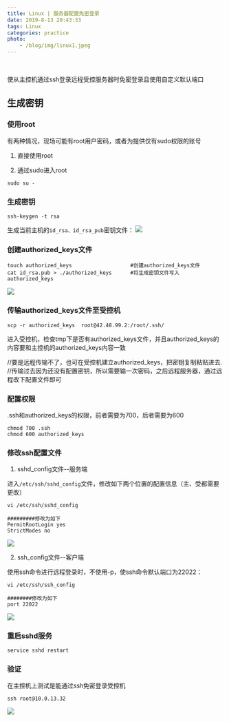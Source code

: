 ```yaml
---
title: Linux | 服务器配置免密登录
date: 2019-8-13 20:43:33
tags: Linux
categories: practice
photo: 
    - /blog/img/linux1.jpeg
---
```


<br>

使从主控机通过ssh登录远程受控服务器时免密登录且使用自定义默认端口

<!--more-->

## 生成密钥

### 使用root

有两种情况，现场可能有root用户密码，或者为提供仅有sudo权限的账号

1. 直接使用root

2. 通过sudo进入root

```
sudo su -
```

### 生成密钥

```
ssh-keygen -t rsa
```
生成当前主机的`id_rsa、id_rsa_pub`密钥文件：
![](/blog/img/2019/nonpasswd/1.png)

### 创建authorized_keys文件

```
touch authorized_keys                   #创建authorized_keys文件
cat id_rsa.pub > ./authorized_keys      #将生成密钥文件写入authorized_keys
```

![](/blog/img/2019/nonpasswd/2.png)


### 传输authorized_keys文件至受控机

```
scp -r authorized_keys  root@42.48.99.2:/root/.ssh/
```

进入受控机，检查tmp下是否有authorized_keys文件，并且authorized_keys的内容要和主控机的authorized_keys内容一致

//要是远程传输不了，也可在受控机建立authorized_keys，把密钥复制粘贴进去.
//传输过去因为还没有配置密钥，所以需要输一次密码，之后远程服务器，通过远程改下配置文件即可

### 配置权限

.ssh和authorized_keys的权限，前者需要为700，后者需要为600

```
chmod 700 .ssh
chmod 600 authorized_keys
```

### 修改ssh配置文件

1. sshd_config文件--服务端

进入`/etc/ssh/sshd_config`文件，修改如下两个位置的配置信息（主、受都需要更改）
```
vi /etc/ssh/sshd_config

#########修改为如下
PermitRootLogin yes
StrictModes no
```
![](/blog/img/2019/nonpasswd/3.png)

2. ssh_config文件--客户端

使用ssh命令进行远程登录时，不使用-p，使ssh命令默认端口为22022：
```
vi /etc/ssh/ssh_config

########修改为如下
port 22022
```
![](/blog/img/2019/nonpasswd/4.png)

### 重启sshd服务

```
service sshd restart
```

### 验证

在主控机上测试是能通过ssh免密登录受控机
```
ssh root@10.0.13.32
```
![](/blog/img/2019/nonpasswd/5.png)